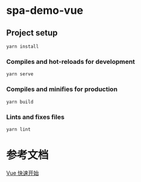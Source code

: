 # spa-demo-vue

## Project setup

```
yarn install
```

### Compiles and hot-reloads for development

```
yarn serve
```

### Compiles and minifies for production

```
yarn build
```

### Lints and fixes files

```
yarn lint
```

# 参考文档

[Vue 快速开始](https://docs.authing.cn/v2/quickstarts/spa/vue.html)
